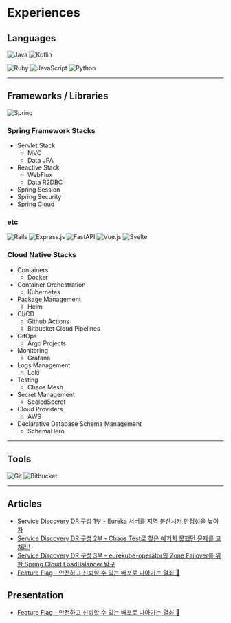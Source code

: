 # Experiences

## Languages

![Java](https://img.shields.io/badge/java-%23ED8B00.svg?style=for-the-badge&logo=java&logoColor=white)
![Kotlin](https://img.shields.io/badge/kotlin-%230095D5.svg?style=for-the-badge&logo=kotlin&logoColor=white)

![Ruby](https://img.shields.io/badge/ruby-%23CC342D.svg?style=for-the-badge&logo=ruby&logoColor=white) ![JavaScript](https://img.shields.io/badge/javascript-%23323330.svg?style=for-the-badge&logo=javascript&logoColor=%23F7DF1E) ![Python](https://img.shields.io/badge/python-3670A0?style=for-the-badge&logo=python&logoColor=ffdd54)

---

## Frameworks / Libraries

![Spring](https://img.shields.io/badge/spring-%236DB33F.svg?style=for-the-badge&logo=spring&logoColor=white)

### Spring Framework Stacks

- Servlet Stack
    - MVC
    - Data JPA
- Reactive Stack
    - WebFlux
    - Data R2DBC
- Spring Session
- Spring Security
- Spring Cloud

### etc

![Rails](https://img.shields.io/badge/rails-%23CC0000.svg?style=for-the-badge&logo=ruby-on-rails&logoColor=white) ![Express.js](https://img.shields.io/badge/express.js-%23404d59.svg?style=for-the-badge&logo=express&logoColor=%2361DAFB) ![FastAPI](https://img.shields.io/badge/FastAPI-005571?style=for-the-badge&logo=fastapi) ![Vue.js](https://img.shields.io/badge/vuejs-%2335495e.svg?style=for-the-badge&logo=vuedotjs&logoColor=%234FC08D) ![Svelte](https://img.shields.io/badge/svelte-%23f1413d.svg?style=for-the-badge&logo=svelte&logoColor=white)

### Cloud Native Stacks

- Containers
    - Docker
- Container Orchestration 
    - Kubernetes
- Package Management
    - Helm
- CI/CD
    - Github Actions
    - Bitbucket Cloud Pipelines
- GitOps
    - Argo Projects
- Monitoring
    - Grafana
- Logs Management
    - Loki
- Testing
    - Chaos Mesh
- Secret Management
    - SealedSecret
- Cloud Providers
    - AWS
- Declarative Database Schema Management
    - SchemaHero
---

## Tools

![Git](https://img.shields.io/badge/git-%23F05033.svg?style=for-the-badge&logo=git&logoColor=white) ![Bitbucket](https://img.shields.io/badge/bitbucket-%230047B3.svg?style=for-the-badge&logo=bitbucket&logoColor=white)

---

## Articles

- [Service Discovery DR 구성 1부 - Eureka 서버를 지역 분산시켜 안정성을 높이자](https://11st-tech.github.io/2022/12/30/eureka-disaster-recovery-1/)
- [Service Discovery DR 구성 2부 - Chaos Test로 찾은 예기치 못했던 문제를 고쳐라!](https://11st-tech.github.io/2022/12/30/eureka-disaster-recovery-2/)
- [Service Discovery DR 구성 3부 - eurekube-operator의 Zone Failover를 위한 Spring Cloud LoadBalancer 탐구](https://11st-tech.github.io/2023/01/16/eureka-disaster-recovery-3/)
- [Feature Flag - 안전하고 신뢰할 수 있는 배포로 나아가는 열쇠 🔑](https://11st-tech.github.io/2023/11/07/openfeature/)

## Presentation

- [Feature Flag - 안전하고 신뢰할 수 있는 배포로 나아가는 열쇠 🔑](https://www.youtube.com/watch?v=8EZZQZJTKEk)

